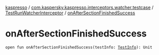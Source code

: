 [kaspresso](../../index.md) / [com.kaspersky.kaspresso.interceptors.watcher.testcase](../index.md) / [TestRunWatcherInterceptor](index.md) / [onAfterSectionFinishedSuccess](./on-after-section-finished-success.md)

# onAfterSectionFinishedSuccess

`open fun onAfterSectionFinishedSuccess(testInfo: `[`TestInfo`](../../com.kaspersky.kaspresso.testcases.models.info/-test-info/index.md)`): Unit`